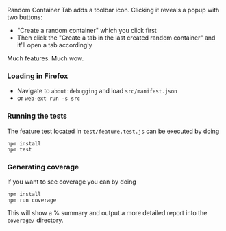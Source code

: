 Random Container Tab adds a toolbar icon. Clicking it reveals a popup with two buttons:

* "Create a random container" which you click first
* Then click the "Create a tab in the last created random container" and it'll open a tab accordingly

Much features. Much wow.


### Loading in Firefox

* Navigate to `about:debugging` and load `src/manifest.json`
* or `web-ext run -s src`


### Running the tests

The feature test located in `test/feature.test.js` can be executed by doing

```
npm install
npm test
```

### Generating coverage

If you want to see coverage you can by doing

```
npm install
npm run coverage
```

This will show a % summary and output a more detailed report into the `coverage/` directory.
